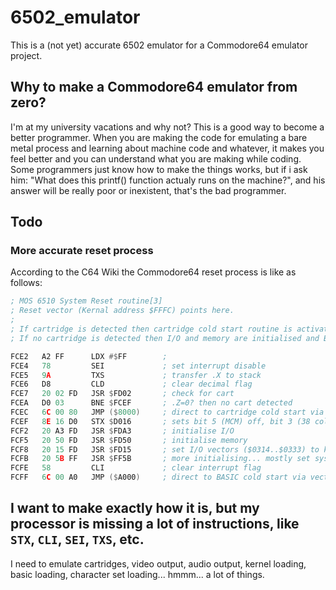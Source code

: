 # 6502_emulator
This is a (not yet) accurate 6502 emulator for a Commodore64 emulator project.

## Why to make a Commodore64 emulator from zero?
I'm at my university vacations and why not? This is a good way to become a better programmer. When you are making the code for emulating a bare metal process and learning about machine code and whatever, it makes you feel better and you can understand what you are making while coding.
Some programmers just know how to make the things works, but if i ask him: "What does this printf() function actualy runs on the machine?", and his answer will be really poor or inexistent, that's the bad programmer.

## Todo
### More accurate reset process
According to the C64 Wiki the Commodore64 reset process is like as follows:
```asm
; MOS 6510 System Reset routine[3]
; Reset vector (Kernal address $FFFC) points here.
; 
; If cartridge is detected then cartridge cold start routine is activated.
; If no cartridge is detected then I/O and memory are initialised and BASIC cold start routine is activated.

FCE2   A2 FF      LDX #$FF        ; 
FCE4   78         SEI             ; set interrupt disable
FCE5   9A         TXS             ; transfer .X to stack
FCE6   D8         CLD             ; clear decimal flag
FCE7   20 02 FD   JSR $FD02       ; check for cart
FCEA   D0 03      BNE $FCEF       ; .Z=0? then no cart detected
FCEC   6C 00 80   JMP ($8000)     ; direct to cartridge cold start via vector
FCEF   8E 16 D0   STX $D016       ; sets bit 5 (MCM) off, bit 3 (38 cols) off
FCF2   20 A3 FD   JSR $FDA3       ; initialise I/O
FCF5   20 50 FD   JSR $FD50       ; initialise memory
FCF8   20 15 FD   JSR $FD15       ; set I/O vectors ($0314..$0333) to kernal defaults
FCFB   20 5B FF   JSR $FF5B       ; more initialising... mostly set system IRQ to correct value and start
FCFE   58         CLI             ; clear interrupt flag
FCFF   6C 00 A0   JMP ($A000)     ; direct to BASIC cold start via vector
```
I want to make exactly how it is, but my processor is missing a lot of instructions, like ```STX```, ```CLI```, ```SEI```, ```TXS```, etc.
---

I need to emulate cartridges, video output, audio output, kernel loading, basic loading, character set loading... hmmm... a lot of things.
